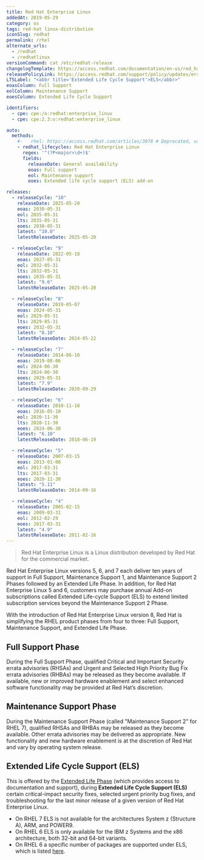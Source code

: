 ```yaml
---
title: Red Hat Enterprise Linux
addedAt: 2019-05-29
category: os
tags: red-hat linux-distribution
iconSlug: redhat
permalink: /rhel
alternate_urls:
  - /redhat
  - /redhatlinux
versionCommand: cat /etc/redhat-release
changelogTemplate: https://access.redhat.com/documentation/en-us/red_hat_enterprise_linux/__RELEASE_CYCLE__/html/__LATEST___release_notes/index
releasePolicyLink: https://access.redhat.com/support/policy/updates/errata
LTSLabel: "<abbr title='Extended Life Cycle Support'>ELS</abbr>"
eoasColumn: Full Support
eolColumn: Maintenance Support
eoesColumn: Extended Life Cycle Support

identifiers:
  - cpe: cpe:/o:redhat:enterprise_linux
  - cpe: cpe:2.3:o:redhat:enterprise_linux

auto:
  methods:
    #-   rhel: https://access.redhat.com/articles/3078 # Deprecated, use redhat_lifecycles instead
    - redhat_lifecycles: Red Hat Enterprise Linux
      regex: '^(?P<major>\d+)$'
      fields:
        releaseDate: General availability
        eoas: Full support
        eol: Maintenance support
        eoes: Extended life cycle support (ELS) add-on

releases:
  - releaseCycle: "10"
    releaseDate: 2025-05-20
    eoas: 2030-05-31
    eol: 2035-05-31
    lts: 2035-05-31
    eoes: 2038-05-31
    latest: "10.0"
    latestReleaseDate: 2025-05-20

  - releaseCycle: "9"
    releaseDate: 2022-05-18
    eoas: 2027-05-31
    eol: 2032-05-31
    lts: 2032-05-31
    eoes: 2035-05-31
    latest: "9.6"
    latestReleaseDate: 2025-05-20

  - releaseCycle: "8"
    releaseDate: 2019-05-07
    eoas: 2024-05-31
    eol: 2029-05-31
    lts: 2029-05-31
    eoes: 2032-05-31
    latest: "8.10"
    latestReleaseDate: 2024-05-22

  - releaseCycle: "7"
    releaseDate: 2014-06-10
    eoas: 2019-08-06
    eol: 2024-06-30
    lts: 2024-06-30
    eoes: 2029-05-31
    latest: "7.9"
    latestReleaseDate: 2020-09-29

  - releaseCycle: "6"
    releaseDate: 2010-11-10
    eoas: 2016-05-10
    eol: 2020-11-30
    lts: 2020-11-30
    eoes: 2024-06-30
    latest: "6.10"
    latestReleaseDate: 2018-06-19

  - releaseCycle: "5"
    releaseDate: 2007-03-15
    eoas: 2013-01-08
    eol: 2017-03-31
    lts: 2017-03-31
    eoes: 2020-11-30
    latest: "5.11"
    latestReleaseDate: 2014-09-16

  - releaseCycle: "4"
    releaseDate: 2005-02-15
    eoas: 2009-03-31
    eol: 2012-02-29
    eoes: 2017-03-31
    latest: "4.9"
    latestReleaseDate: 2011-02-16
---
```


> Red Hat Enterprise Linux is a Linux distribution developed by Red Hat for the commercial market.

Red Hat Enterprise Linux versions 5, 6, and 7 each deliver ten years of support in Full Support,
Maintenance Support 1, and Maintenance Support 2 Phases followed by an Extended Life Phase.
In addition, for Red Hat Enterprise Linux 5 and 6, customers may purchase annual Add-on subscriptions called Extended Life-cycle Support (ELS)
to extend limited subscription services beyond the Maintenance Support 2 Phase.

With the introduction of Red Hat Enterprise Linux version 8, Red Hat is simplifying the RHEL product phases from four to three:
Full Support, Maintenance Support, and Extended Life Phase.

## Full Support Phase

During the Full Support Phase, qualified Critical and Important Security errata advisories (RHSAs)
and Urgent and Selected High Priority Bug Fix errata advisories (RHBAs) may be released as they become available.
If available, new or improved hardware enablement and select enhanced software functionality may be provided at Red Hat’s discretion.

## Maintenance Support Phase

During the Maintenance Support Phase (called "Maintenance Support 2" for RHEL 7), qualified RHSAs and RHBAs may be released as they become available.
Other errata advisories may be delivered as appropriate.
New functionality and new hardware enablement is at the discretion of Red Hat and vary by operating system release.

## Extended Life Cycle Support (ELS)

This is offered by the [Extended Life Phase](https://access.redhat.com/support/policy/updates/errata#Extended_Life_Cycle_Phase) (which provides access to documentation and support),
during **Extended Life Cycle Support (ELS)** certain critical-impact security fixes,
selected urgent priority bug fixes, and troubleshooting for the last minor release of a given version of Red Hat Enterprise Linux.

- On RHEL 7 ELS is not available for the architectures System z (Structure A), ARM, and POWER9.
- On RHEL 6 ELS is only available for the IBM z Systems and the x86 architecture, both 32-bit and 64-bit variants.
- On RHEL 6 a specific number of packages are supported under ELS, which is listed [here](https://access.redhat.com/articles/4997301).
